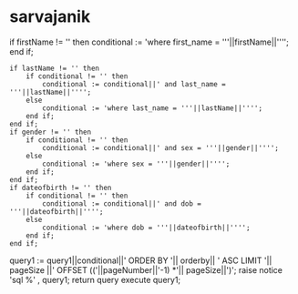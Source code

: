 # sarvajanik

if firstName != '' then
		 conditional := 'where first_name = '''||firstName||'''';
	end if;

	if lastName != '' then 
		if conditional != '' then
			conditional := conditional||' and last_name = '''||lastName||'''';
		else 
			conditional := 'where last_name = '''||lastName||'''';
		end if;
	end if;
	if gender != '' then 
		if conditional != '' then
			conditional := conditional||' and sex = '''||gender||'''';
		else 
			conditional := 'where sex = '''||gender||'''';
		end if;
	end if;
	if dateofbirth != '' then 
		if conditional != '' then
			conditional := conditional||' and dob = '''||dateofbirth||'''';
		else 
			conditional := 'where dob = '''||dateofbirth||'''';
		end if;
	end if;
  
  query1 := query1||conditional||' ORDER BY '|| orderby|| ' ASC LIMIT '|| pageSize ||' OFFSET (('||pageNumber||'-1) *'|| pageSize||')';
	raise notice 'sql %' , query1;
	return query execute query1;
